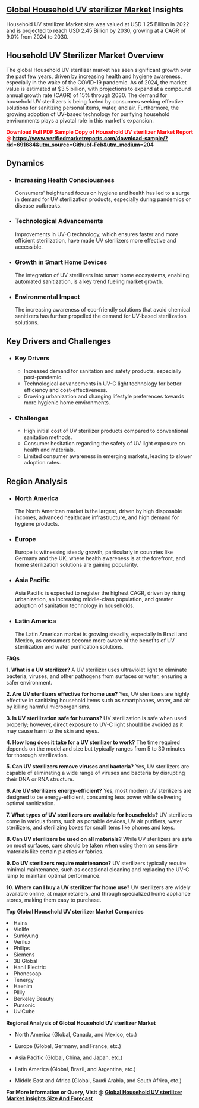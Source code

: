 <h2><a href="https://www.verifiedmarketreports.com/download-sample/?rid=691684&amp;utm_source=Githubf&amp;utm_medium=204" target="_blank">Global Household UV sterilizer Market</a> Insights</h2><p>Household UV sterilizer Market size was valued at USD 1.25 Billion in 2022 and is projected to reach USD 2.45 Billion by 2030, growing at a CAGR of 9.0% from 2024 to 2030.</p><p> <h2>Household UV Sterilizer Market Overview</h2> <p>The global Household UV sterilizer market has seen significant growth over the past few years, driven by increasing health and hygiene awareness, especially in the wake of the COVID-19 pandemic. As of 2024, the market value is estimated at $3.5 billion, with projections to expand at a compound annual growth rate (CAGR) of 15% through 2030. The demand for household UV sterilizers is being fueled by consumers seeking effective solutions for sanitizing personal items, water, and air. Furthermore, the growing adoption of UV-based technology for purifying household environments plays a pivotal role in this market's expansion.</p> <p><strong><p><span class=""><span style="color: #ff0000;"><strong>Download Full PDF Sample Copy of Household UV sterilizer Market Report</strong> @ </span><a href="https://www.verifiedmarketreports.com/download-sample/?rid=691684&amp;utm_source=Githubf-Feb&amp;utm_medium=204" target="_blank">https://www.verifiedmarketreports.com/download-sample/?rid=691684&amp;utm_source=Githubf-Feb&amp;utm_medium=204</a></span></p></strong></p> <h2>Dynamics</h2> <ul> <li><h3>Increasing Health Consciousness</h3>Consumers' heightened focus on hygiene and health has led to a surge in demand for UV sterilization products, especially during pandemics or disease outbreaks.</li> <li><h3>Technological Advancements</h3>Improvements in UV-C technology, which ensures faster and more efficient sterilization, have made UV sterilizers more effective and accessible.</li> <li><h3>Growth in Smart Home Devices</h3>The integration of UV sterilizers into smart home ecosystems, enabling automated sanitization, is a key trend fueling market growth.</li> <li><h3>Environmental Impact</h3>The increasing awareness of eco-friendly solutions that avoid chemical sanitizers has further propelled the demand for UV-based sterilization solutions.</li> </ul> <h2>Key Drivers and Challenges</h2> <ul> <li><h3>Key Drivers</h3> <ul> <li>Increased demand for sanitation and safety products, especially post-pandemic.</li> <li>Technological advancements in UV-C light technology for better efficiency and cost-effectiveness.</li> <li>Growing urbanization and changing lifestyle preferences towards more hygienic home environments.</li> </ul> </li> <li><h3>Challenges</h3> <ul> <li>High initial cost of UV sterilizer products compared to conventional sanitation methods.</li> <li>Consumer hesitation regarding the safety of UV light exposure on health and materials.</li> <li>Limited consumer awareness in emerging markets, leading to slower adoption rates.</li> </ul> </li> </ul> <h2>Region Analysis</h2> <ul> <li><h3>North America</h3>The North American market is the largest, driven by high disposable incomes, advanced healthcare infrastructure, and high demand for hygiene products.</li> <li><h3>Europe</h3>Europe is witnessing steady growth, particularly in countries like Germany and the UK, where health awareness is at the forefront, and home sterilization solutions are gaining popularity.</li> <li><h3>Asia Pacific</h3>Asia Pacific is expected to register the highest CAGR, driven by rising urbanization, an increasing middle-class population, and greater adoption of sanitation technology in households.</li> <li><h3>Latin America</h3>The Latin American market is growing steadily, especially in Brazil and Mexico, as consumers become more aware of the benefits of UV sterilization and water purification solutions.</li> </ul> <p><strong>FAQs</strong></p> <p><strong>1. What is a UV sterilizer?</strong> A UV sterilizer uses ultraviolet light to eliminate bacteria, viruses, and other pathogens from surfaces or water, ensuring a safer environment.</p> <p><strong>2. Are UV sterilizers effective for home use?</strong> Yes, UV sterilizers are highly effective in sanitizing household items such as smartphones, water, and air by killing harmful microorganisms.</p> <p><strong>3. Is UV sterilization safe for humans?</strong> UV sterilization is safe when used properly; however, direct exposure to UV-C light should be avoided as it may cause harm to the skin and eyes.</p> <p><strong>4. How long does it take for a UV sterilizer to work?</strong> The time required depends on the model and size but typically ranges from 5 to 30 minutes for thorough sterilization.</p> <p><strong>5. Can UV sterilizers remove viruses and bacteria?</strong> Yes, UV sterilizers are capable of eliminating a wide range of viruses and bacteria by disrupting their DNA or RNA structure.</p> <p><strong>6. Are UV sterilizers energy-efficient?</strong> Yes, most modern UV sterilizers are designed to be energy-efficient, consuming less power while delivering optimal sanitization.</p> <p><strong>7. What types of UV sterilizers are available for households?</strong> UV sterilizers come in various forms, such as portable devices, UV air purifiers, water sterilizers, and sterilizing boxes for small items like phones and keys.</p> <p><strong>8. Can UV sterilizers be used on all materials?</strong> While UV sterilizers are safe on most surfaces, care should be taken when using them on sensitive materials like certain plastics or fabrics.</p> <p><strong>9. Do UV sterilizers require maintenance?</strong> UV sterilizers typically require minimal maintenance, such as occasional cleaning and replacing the UV-C lamp to maintain optimal performance.</p> <p><strong>10. Where can I buy a UV sterilizer for home use?</strong> UV sterilizers are widely available online, at major retailers, and through specialized home appliance stores, making them easy to purchase.</p> </p><p><strong>Top Global Household UV sterilizer Market Companies</strong></p><div data-test-id=""><p><li>Hains</li><li> Violife</li><li> Sunkyung</li><li> Verilux</li><li> Philips</li><li> Siemens</li><li> 3B Global</li><li> Hanil Electric</li><li> Phonesoap</li><li> Tenergy</li><li> Haenim</li><li> Pllily</li><li> Berkeley Beauty</li><li> Pursonic</li><li> UviCube</li></p><div><strong>Regional Analysis of&nbsp;Global Household UV sterilizer Market</strong></div><ul><li dir="ltr"><p dir="ltr">North America&nbsp;(Global, Canada, and Mexico, etc.)</p></li><li dir="ltr"><p dir="ltr">Europe (Global, Germany, and France, etc.)</p></li><li dir="ltr"><p dir="ltr">Asia Pacific&nbsp;(Global, China, and Japan, etc.)</p></li><li dir="ltr"><p dir="ltr">Latin America&nbsp;(Global, Brazil, and Argentina, etc.)</p></li><li dir="ltr">Middle East and Africa&nbsp;(Global, Saudi Arabia, and South Africa, etc.)</li></ul><p><strong>For More Information or Query, Visit @&nbsp;</strong><strong><a href="https://www.verifiedmarketreports.com/product/household-uv-sterilizer-market/?utm_source=Githubf&amp;utm_medium=204" target="_blank">Global Household UV sterilizer Market Insights Size And Forecast</a></strong></p></div>
